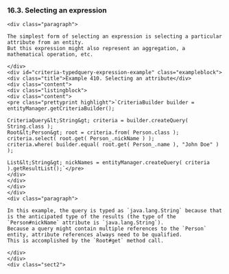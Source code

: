   ### 16.3. Selecting an expression

    <div class="paragraph">

    The simplest form of selecting an expression is selecting a particular attribute from an entity.
    But this expression might also represent an aggregation, a mathematical operation, etc.

    </div>
    <div id="criteria-typedquery-expression-example" class="exampleblock">
    <div class="title">Example 410. Selecting an attribute</div>
    <div class="content">
    <div class="listingblock">
    <div class="content">
    <pre class="prettyprint highlight">`CriteriaBuilder builder = entityManager.getCriteriaBuilder();

    CriteriaQuery&lt;String&gt; criteria = builder.createQuery( String.class );
    Root&lt;Person&gt; root = criteria.from( Person.class );
    criteria.select( root.get( Person_.nickName ) );
    criteria.where( builder.equal( root.get( Person_.name ), "John Doe" ) );

    List&lt;String&gt; nickNames = entityManager.createQuery( criteria ).getResultList();`</pre>
    </div>
    </div>
    </div>
    </div>
    <div class="paragraph">

    In this example, the query is typed as `java.lang.String` because that is the anticipated type of the results (the type of the `Person#nickName` attribute is `java.lang.String`).
    Because a query might contain multiple references to the `Person` entity, attribute references always need to be qualified.
    This is accomplished by the `Root#get` method call.

    </div>
    </div>
    <div class="sect2">